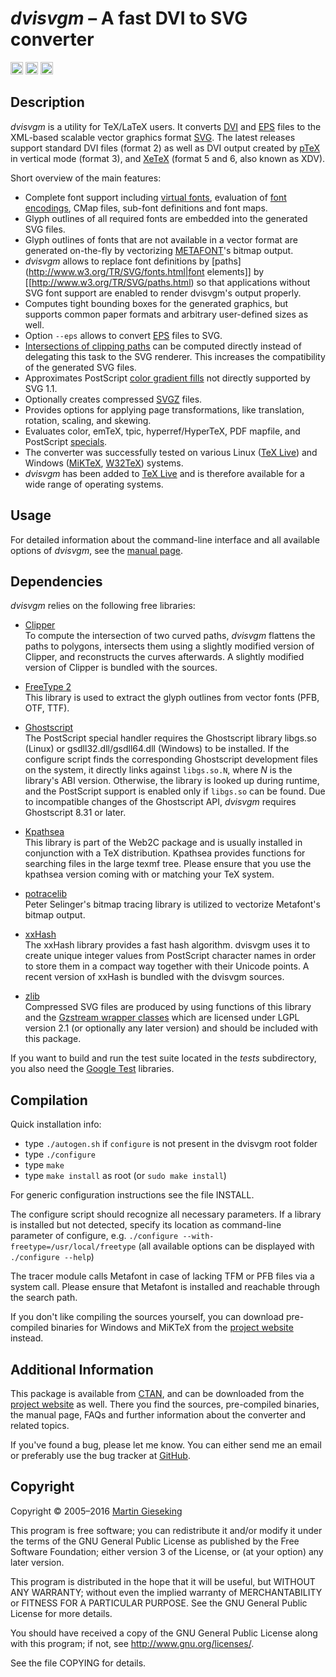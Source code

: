 _dvisvgm_ &ndash; A fast DVI to SVG converter
=============================================
[<img src="https://travis-ci.org/mgieseki/dvisvgm.svg?branch=master" height="20px">](https://travis-ci.org/mgieseki/dvisvgm)
[<img src="https://scan.coverity.com/projects/1099/badge.svg" height="20px">](https://scan.coverity.com/projects/1099)
[<img src="http://img.shields.io/:license-GPL%20v3+-blue.svg" height="20px">](http://www.gnu.org/licenses/gpl-3.0.en.html)

Description
-----------

_dvisvgm_ is a utility for TeX/LaTeX users. It converts
[DVI](http://en.wikipedia.org/wiki/Device_independent_file_format) and
[EPS](http://en.wikipedia.org/wiki/Encapsulated_PostScript) files to the
XML-based scalable vector graphics format [SVG](http://www.w3.org/TR/SVG).
The latest releases support standard DVI files (format 2) as well as DVI output
created by [pTeX](http://www.ascii.co.jp/pb/ptex) in vertical mode (format 3),
and [XeTeX](http://scripts.sil.org/xetex) (format 5 and 6, also known as XDV).

Short overview of the main features:

* Complete font support including [virtual fonts](http://www.tex.ac.uk/cgi-bin/texfaq2html?label=virtualfonts), evaluation of [font encodings](http://www.tex.ac.uk/cgi-bin/texfaq2html?label=whatenc), CMap files, sub-font definitions and font maps.
* Glyph outlines of all required fonts are embedded into the generated SVG files.
* Glyph outlines of fonts that are not available in a vector format are generated on-the-fly by vectorizing [METAFONT](http://en.wikipedia.org/wiki/Metafont)'s bitmap output.
* _dvisvgm_ allows to replace font definitions by [paths](http://www.w3.org/TR/SVG/fonts.html|font elements]] by [[http://www.w3.org/TR/SVG/paths.html) so that applications without SVG font support are enabled to render dvisvgm's output properly.
* Computes tight bounding boxes for the generated graphics, but supports common paper formats and arbitrary user-defined sizes as well.
* Option `--eps` allows to convert [EPS](https://en.wikipedia.org/wiki/Encapsulated_PostScript) files to SVG.
* [Intersections of clipping paths](http://dvisvgm.bplaced.net/Clipping) can be computed directly instead of delegating this task to the SVG renderer. This increases the compatibility of the generated SVG files.
* Approximates PostScript [color gradient fills](http://dvisvgm.bplaced.net/Gradients) not directly supported by SVG 1.1.
* Optionally creates compressed [SVGZ](https://en.wikipedia.org/wiki/Scalable_Vector_Graphics#Compression) files.
* Provides options for applying page transformations, like translation, rotation, scaling, and skewing.
* Evaluates color, emTeX, tpic, hyperref/HyperTeX, PDF mapfile, and PostScript [specials](http://www.tex.ac.uk/cgi-bin/texfaq2html?label=specials).
* The converter was successfully tested on various Linux ([TeX Live](http://www.tug.org/texlive)) and Windows ([MiKTeX](http://www.miktex.org), [W32TeX](http://w32tex.org)) systems.
* _dvisvgm_ has been added to [TeX Live](http://www.tug.org/texlive) and is therefore available for a wide range of operating systems.


Usage
-----
For detailed information about the command-line interface and all available
options of _dvisvgm_, see the [manual page](http://dvisvgm.bplaced.net/Manpage).


Dependencies
------------

_dvisvgm_ relies on the following free libraries:

* [Clipper](http://www.angusj.com/delphi/clipper.php)  
  To compute the intersection of two curved paths, _dvisvgm_ flattens the paths to
  polygons, intersects them using a slightly modified version of Clipper, and reconstructs
  the curves afterwards. A slightly modified version of Clipper is bundled with the sources.

* [FreeType 2](http://www.freetype.org)  
  This library is used to extract the glyph outlines from vector fonts (PFB, OTF, TTF).

* [Ghostscript](http://www.ghostscript.com)  
  The PostScript special handler requires the Ghostscript library libgs.so (Linux)
  or gsdll32.dll/gsdll64.dll (Windows) to be installed. If the configure script
  finds the corresponding Ghostscript development files on the system, it
  directly links against `libgs.so.N`, where _N_ is the library's ABI version.
  Otherwise, the library is looked up during runtime, and the PostScript support is
  enabled only if `libgs.so` can be found. Due to incompatible changes of the Ghostscript API,
  _dvisvgm_ requires Ghostscript 8.31 or later.

* [Kpathsea](https://tug.org/kpathsea)  
  This library is part of the Web2C package and is usually installed in
  conjunction with a TeX distribution. Kpathsea provides functions for searching
  files in the large texmf tree. Please ensure that you use the kpathsea version
  coming with or matching your TeX system.

* [potracelib](http://potrace.sourceforge.net)  
  Peter Selinger's bitmap tracing library is utilized to vectorize Metafont's
  bitmap output.

* [xxHash](https://github.com/Cyan4973/xxHash)  
  The xxHash library provides a fast hash algorithm. dvisvgm uses it to create
  unique integer values from PostScript character names in order to store them in
  a compact way together with their Unicode points. A recent version of xxHash is
  bundled with the dvisvgm sources.

* [zlib](http://www.zlib.org)  
  Compressed SVG files are produced by using functions of this library and the
  [Gzstream wrapper classes](http://www.cs.unc.edu/Research/compgeom/gzstream)
  which are licensed under LGPL version 2.1 (or optionally any later version)
  and should be included with this package.

If you want to build and run the test suite located in the _tests_
subdirectory, you also need the [Google Test](https://github.com/google/googletest)
libraries.


Compilation
-----------

Quick installation info:
* type `./autogen.sh` if `configure` is not present in the dvisvgm root folder
* type `./configure`
* type `make`
* type `make install` as root (or `sudo make install`)

For generic configuration instructions see the file INSTALL.

The configure script should recognize all necessary parameters.
If a library is installed but not detected, specify its location
as command-line parameter of configure, e.g.
`./configure --with-freetype=/usr/local/freetype`
(all available options can be displayed with `./configure --help`)

The tracer module calls Metafont in case of lacking TFM or PFB files
via a system call. Please ensure that Metafont is installed and
reachable through the search path.

If you don't like compiling the sources yourself, you can download
pre-compiled binaries for Windows and MiKTeX from the
[project website](http://dvisvgm.bplaced.net) instead.


Additional Information
----------------------

This package is available from [CTAN](http://ctan.org/pkg/dvisvgm), and can be
downloaded from the [project website](http://dvisvgm.bplaced.net) as well.
There you find the sources, pre-compiled binaries, the manual page, FAQs
and further information about the converter and related topics.

If you've found a bug, please let me know. You can either send me an email or
preferably use the bug tracker at [GitHub](https://github.com/mgieseki/dvisvgm).


Copyright
---------

Copyright &copy; 2005&ndash;2016 [Martin Gieseking](mailto:martin.gieseking@uos.de)

This program is free software; you can redistribute it and/or modify it
under the terms of the GNU General Public License as published by the
Free Software Foundation; either version 3 of the License, or (at your
option) any later version.

This program is distributed in the hope that it will be useful, but
WITHOUT ANY WARRANTY; without even the implied warranty of
MERCHANTABILITY or FITNESS FOR A PARTICULAR PURPOSE. See the GNU General
Public License for more details.

You should have received a copy of the GNU General Public License along
with this program; if not, see <http://www.gnu.org/licenses/>.

See the file COPYING for details.

